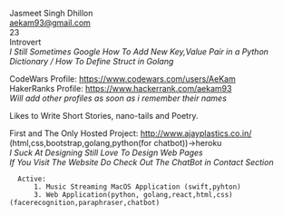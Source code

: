 
Jasmeet Singh Dhillon <br/>
aekam93@gmail.com <br/>
23 <br/>
Introvert<br/>
*I Still Sometimes Google How To Add New Key,Value Pair in a Python Dictionary / How To Define Struct in Golang*<br/>

CodeWars Profile: https://www.codewars.com/users/AeKam<br/>
HakerRanks Profile: https://www.hackerrank.com/aekam93<br/>
*Will add other profiles as soon as i remember their names*<br/>

Likes to Write Short Stories, nano-tails and Poetry.<br/>

First and The Only Hosted Project: http://www.ajayplastics.co.in/  (html,css,bootstrap,golang,python(for chatbot))->heroku<br/>
*I Suck At Designing Still Love To Design Web Pages*<br/>
*If You Visit The Website Do Check Out The ChatBot in Contact Section*<br/>


      
      Active:
          1. Music Streaming MacOS Application (swift,pyhton)
          3. Web Application(python, golang,react,html,css)(facerecognition,paraphraser,chatbot)
 
